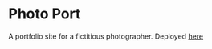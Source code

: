 # Photo Port
A portfolio site for a fictitious photographer. 
Deployed [here](https://maplesyrupman.github.io/photo-port)

